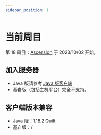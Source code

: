 ```yaml
---
sidebar_position: 1
---
```


# 当前周目

第 18 周目：[Ascension](/blog/s18) 于 2023/10/02 开始。

## 加入服务器
  - Java 版请参考 [Java 版客户端](/docs/starting/javaclient) 
  - 基岩版（包括主机平台）完全不支持。
## 客户端版本兼容

  - Java 版：1.18.2 Quilt
  - 基岩版：/
